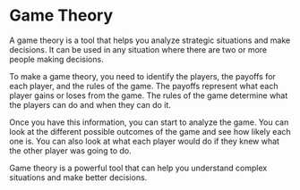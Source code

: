 # Game Theory

A game theory is a tool that helps you analyze strategic situations and make decisions. It can be used in any situation where there are two or more people making decisions.

To make a game theory, you need to identify the players, the payoffs for each player, and the rules of the game. The payoffs represent what each player gains or loses from the game. The rules of the game determine what the players can do and when they can do it.

Once you have this information, you can start to analyze the game. You can look at the different possible outcomes of the game and see how likely each one is. You can also look at what each player would do if they knew what the other player was going to do.

Game theory is a powerful tool that can help you understand complex situations and make better decisions.

